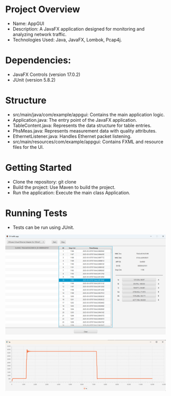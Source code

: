 # Project Overview
- Name: AppGUI
- Description: A JavaFX application designed for monitoring and analyzing network traffic.
- Technologies Used: Java, JavaFX, Lombok, Pcap4j.
# Dependencies:
- JavaFX Controls (version 17.0.2)
- JUnit (version 5.8.2)
# Structure
- src/main/java/com/example/appgui: Contains the main application logic.
- Application.java: The entry point of the JavaFX application.
- TableContent.java: Represents the data structure for table entries.
- PhsMeas.java: Represents measurement data with quality attributes.
- EthernetListener.java: Handles Ethernet packet listening.
- src/main/resources/com/example/appgui: Contains FXML and resource files for the UI.
# Getting Started
- Clone the repository: git clone <repository-url>
- Build the project: Use Maven to build the project.
- Run the application: Execute the main class Application.
# Running Tests
- Tests can be run using JUnit.

![alt text](https://github.com/Surjib/AppGUI/blob/main/src/main/resources/com/example/appgui/Screenshot%202025-05-05%20105701.png)

![alt text](https://github.com/Surjib/AppGUI/blob/main/src/main/resources/com/example/appgui/Screenshot%202025-05-05%20105757.png)
